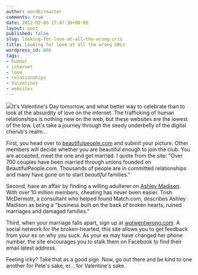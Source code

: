 ```yaml
---
author: wordbitmaster
comments: true
date: 2012-02-06 17:47:39+00:00
layout: post
published: false
slug: looking-for-love-at-all-the-wrong-urls
title: Looking for love at all the wrong URLs
wordpress_id: 666
tags:
- humour
- internet
- love
- relationships
- Valentines
- websites
---
```


![](http://media.tumblr.com/tumblr_lyu2plSVry1qfn08u.jpg)It's Valentine's Day tomorrow, and what better way to celebrate than to look at the absurdity of love on the internet. The trafficking of human relationships is nothing new on the web, but these websites are the lowest of the low. Let's take a journey through the seedy underbelly of the digital cherub's realm…




First, you head over to [beautifulpeople.com](http://www.beautifulpeople.com) and submit your picture. Other members will decide whether you are beautiful enough to join the club. You are accepted, meet the one and get married. I quote from the site: "Over 700 couples have been married through unions founded on BeautifulPeople.com. Thousands of people are in committed relationships and many have gone on to start _beautiful_ families."




Second, have an affair by finding a willing adulterer on [Ashley Madison](http://www.ashleymadison.com/). With over 10 million members, cheating has never been easier. Trish McDermott, a consultant who helped found Match.com, describes Ashley Madison as being a "business built on the back of broken hearts, ruined marriages and damaged families."




Third, when your marriage falls apart, sign up at [wotwentwrong.com](http://wotwentwrong.com/). A social network for the broken-hearted, this site allows you to get feedback from your ex on why you suck. As your ex may have changed her phone number, the site encourages you to stalk them on Facebook to find their email latest address.




Feeling icky? Take that as a good sign. Now, go out there and be kind to one another for Pete's sake, er… for Valentine's sake.
